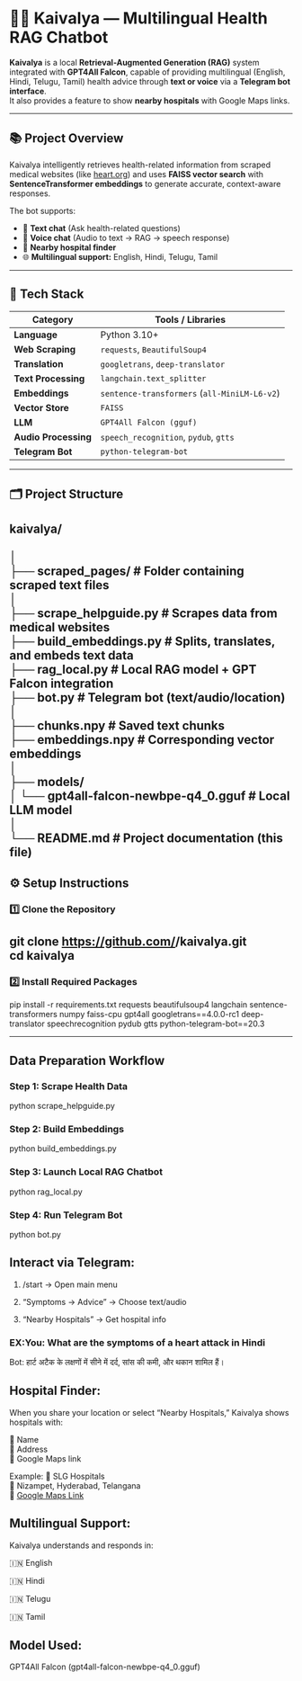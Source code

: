 # 🧘‍♂️ Kaivalya — Multilingual Health RAG Chatbot

**Kaivalya** is a local **Retrieval-Augmented Generation (RAG)** system integrated with **GPT4All Falcon**, capable of providing multilingual (English, Hindi, Telugu, Tamil) health advice through **text or voice** via a **Telegram bot interface**.  
It also provides a feature to show **nearby hospitals** with Google Maps links.

---

## 📚 Project Overview

Kaivalya intelligently retrieves health-related information from scraped medical websites (like [heart.org](https://www.heart.org)) and uses **FAISS vector search** with **SentenceTransformer embeddings** to generate accurate, context-aware responses.

The bot supports:
- 💬 **Text chat** (Ask health-related questions)
- 🎤 **Voice chat** (Audio to text → RAG → speech response)
- 🏥 **Nearby hospital finder**
- 🌐 **Multilingual support:** English, Hindi, Telugu, Tamil

---

## 🧩 Tech Stack

| Category | Tools / Libraries |
|-----------|-------------------|
| **Language** | Python 3.10+ |
| **Web Scraping** | `requests`, `BeautifulSoup4` |
| **Translation** | `googletrans`, `deep-translator` |
| **Text Processing** | `langchain.text_splitter` |
| **Embeddings** | `sentence-transformers` (`all-MiniLM-L6-v2`) |
| **Vector Store** | `FAISS` |
| **LLM** | `GPT4All Falcon (gguf)` |
| **Audio Processing** | `speech_recognition`, `pydub`, `gtts` |
| **Telegram Bot** | `python-telegram-bot` |

---

## 🗂️ Project Structure

kaivalya/<br><br>
│<br>
├── scraped_pages/ # Folder containing scraped text files<br>
│<br>
├── scrape_helpguide.py # Scrapes data from medical websites<br>
├── build_embeddings.py # Splits, translates, and embeds text data<br>
├── rag_local.py # Local RAG model + GPT Falcon integration<br>
├── bot.py # Telegram bot (text/audio/location)<br>
│<br>
├── chunks.npy # Saved text chunks<br>
├── embeddings.npy # Corresponding vector embeddings<br>
│<br>
├── models/<br>
│ └── gpt4all-falcon-newbpe-q4_0.gguf # Local LLM model<br>
│<br>
└── README.md # Project documentation (this file)<br>
---

## ⚙️ Setup Instructions

### 1️⃣ Clone the Repository

git clone https://github.com/<your-username>/kaivalya.git<br>
cd kaivalya
---
### 2️⃣ Install Required Packages

pip install -r requirements.txt
requests
beautifulsoup4
langchain
sentence-transformers
numpy
faiss-cpu
gpt4all
googletrans==4.0.0-rc1
deep-translator
speechrecognition
pydub
gtts
python-telegram-bot==20.3

---
## Data Preparation Workflow

### Step 1: Scrape Health Data

python scrape_helpguide.py

### Step 2: Build Embeddings

python build_embeddings.py

### Step 3: Launch Local RAG Chatbot

python rag_local.py

### Step 4: Run Telegram Bot

python bot.py

## Interact via Telegram:

1. /start → Open main menu

2. “Symptoms → Advice” → Choose text/audio

3. “Nearby Hospitals” → Get hospital info

### EX:You: What are the symptoms of a heart attack in Hindi
Bot: हार्ट अटैक के लक्षणों में सीने में दर्द, सांस की कमी, और थकान शामिल हैं।

## Hospital Finder:
When you share your location or select “Nearby Hospitals,” Kaivalya shows hospitals with:

🏥 Name<br>
📍 Address<br>
🔗 Google Maps link<br>

Example:
🏥 SLG Hospitals  
📍 Nizampet, Hyderabad, Telangana  
🔗 [Google Maps Link](https://share.google/AVfA5qL29nL6DQkhY)

## Multilingual Support:

Kaivalya understands and responds in:

🇮🇳 English

🇮🇳 Hindi

🇮🇳 Telugu

🇮🇳 Tamil

## Model Used:

GPT4All Falcon (gpt4all-falcon-newbpe-q4_0.gguf)
